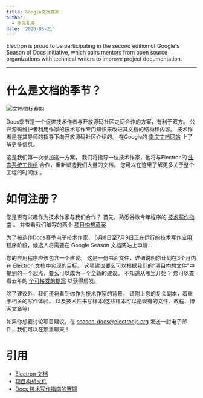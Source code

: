 ```yaml
---
title: Google文档赛期
author:
  - 里克扎多
date: '2020-05-21'
---
```


Electron is proud to be participating in the second edition of Google's Season of Docs initiative, which pairs mentors from open source organizations with technical writers to improve project documentation.

---

# 什么是文档的季节？

![文档徽标赛期](https://user-images.githubusercontent.com/16010076/82606204-8c8bce80-9b6b-11ea-9847-6a4b28a0761d.png)

Docs季节是一个促进技术作者与开放源码社区之间合作的方案，有利于双方。 公开源码维护者利用作家的技术写作专门知识来改进其文档的结构和内容。 技术作者是在其导师的指导下向开放源码社区介绍的。 在Google的 [季度文档网站](https://developers.google.com/season-of-docs) 上了解更多信息。

这是我们第一次参加这一方案， 我们将指导一位技术作家，他将与Electron的 [生态系统工作组](https://github.com/electron/governance/tree/master/wg-ecosystem) 合作，重新塑造我们大量的文档。 您可以在这里了解更多关于整个工程的时间线 [](https://developers.google.com/season-of-docs/docs/timeline)。

# 如何注册？

您是否有兴趣作为技术作家与我们合作？ 首先，熟悉谷歌今年程序的 [技术写作指南](https://developers.google.com/season-of-docs/docs/tech-writer-guide) 。 并查看我们编写的两个 [项目构想草案](https://github.com/electron/season-of-docs-2020/blob/master/project-ideas.md)

为了被选作Docs赛季电子技术作家， 6月8日至7月9日正在运行的技术写作应用程序阶段，候选人将需要在 Google Season 文档网站上申请...

您的应用程序应该包含一个建议。 这是一份书面文件，详细说明你计划在3个月内在 Electron 文档中实现的目标。 这项建议要么可以根据我们的“项目构想文件”中提到的一个起点，要么可以成为一个全新的建议。 不知道从哪里开始？ 您可以查看去年的 [个可接受的提案](https://developers.google.com/season-of-docs/docs/2019/participants) 以获得启发。

除了建议外，我们还将看到你作为技术作家的背景。 请附上您的复会副本，着重于相关的写作体验。 以及技术性书写样本(这些样本可以是现有的文件、教程、博客文章等)

如果你想要讨论项目建议，在 [season-docs@electronjs.org](mailto:season-of-docs@electronjs.org) 发送一封电子邮件，我们可以在那里聊天！

# 引用
* [Electron 文档](electronjs.org/docs)
* [项目构想文件](https://github.com/electron/season-of-docs-2020/blob/master/project-ideas.md)
* [Docs 技术写作指南的赛期](https://developers.google.com/season-of-docs/docs/tech-writer-guide)

